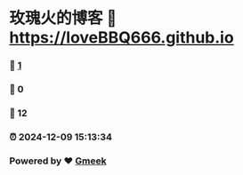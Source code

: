 # 玫瑰火的博客 :link: https://loveBBQ666.github.io 
### :page_facing_up: [1](https://loveBBQ666.github.io/tag.html) 
### :speech_balloon: 0 
### :hibiscus: 12 
### :alarm_clock: 2024-12-09 15:13:34 
### Powered by :heart: [Gmeek](https://github.com/Meekdai/Gmeek)
